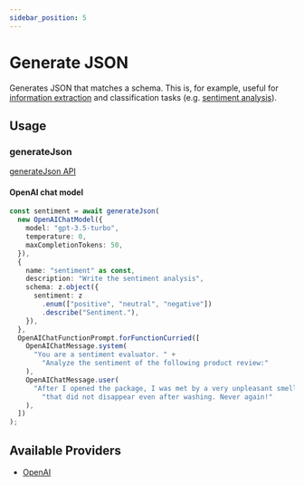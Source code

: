 ```yaml
---
sidebar_position: 5
---
```


# Generate JSON

Generates JSON that matches a schema.
This is, for example, useful for [information extraction](/tutorial/recipes/information-extraction)
and classification tasks (e.g. [sentiment analysis](/tutorial/recipes/sentiment-analysis)).

## Usage

### generateJson

[generateJson API](/api/modules#generatejson)

#### OpenAI chat model

```ts
const sentiment = await generateJson(
  new OpenAIChatModel({
    model: "gpt-3.5-turbo",
    temperature: 0,
    maxCompletionTokens: 50,
  }),
  {
    name: "sentiment" as const,
    description: "Write the sentiment analysis",
    schema: z.object({
      sentiment: z
        .enum(["positive", "neutral", "negative"])
        .describe("Sentiment."),
    }),
  },
  OpenAIChatFunctionPrompt.forFunctionCurried([
    OpenAIChatMessage.system(
      "You are a sentiment evaluator. " +
        "Analyze the sentiment of the following product review:"
    ),
    OpenAIChatMessage.user(
      "After I opened the package, I was met by a very unpleasant smell " +
        "that did not disappear even after washing. Never again!"
    ),
  ])
);
```

## Available Providers

- [OpenAI](/integration/model-provider/openai)
